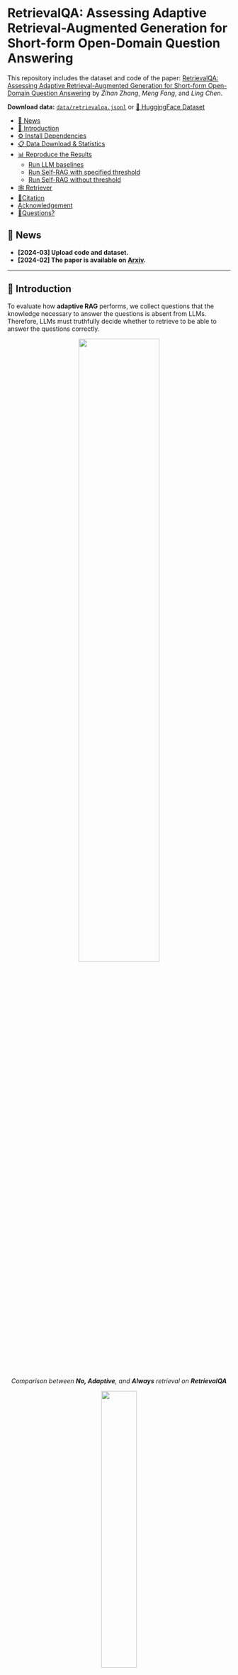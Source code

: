 # RetrievalQA: Assessing Adaptive Retrieval-Augmented Generation for Short-form Open-Domain Question Answering

This repository includes the dataset and code of the paper: [RetrievalQA: Assessing Adaptive Retrieval-Augmented Generation for Short-form Open-Domain Question Answering](https://arxiv.org/abs/2402.16457) by *Zihan Zhang*, *Meng Fang*, and *Ling Chen*.

**Download data:**
[`data/retrievalqa.jsonl`](https://github.com/hyintell/RetrievalQA/tree/main/data) or
[🤗 HuggingFace Dataset](https://huggingface.co/datasets/zihanz/RetrievalQA) 


- [📢 News](#-news)
- [📖 Introduction](#-introduction)
- [⚙️ Install Dependencies](#️-install-dependencies)
- [📋 Data Download \& Statistics](#-data-download--statistics)
- [📊 Reproduce the Results](#-reproduce-the-results)
  - [Run LLM baselines](#run-llm-baselines)
  - [Run Self-RAG with specified threshold](#run-self-rag-with-specified-threshold)
  - [Run Self-RAG without threshold](#run-self-rag-without-threshold)
- [🕸️ Retriever](#️-retriever)
- [🌟Citation](#citation)
- [Acknowledgement](#acknowledgement)
- [🐞Questions?](#questions)

## 📢 News
- **[2024-03] Upload code and dataset.**
- **[2024-02] The paper is available on [Arxiv](https://arxiv.org/abs/2402.16457).**

---

## 📖 Introduction

To evaluate how **adaptive RAG** performs, we collect questions that the knowledge necessary to answer the questions is absent from LLMs. Therefore, LLMs must truthfully decide whether to retrieve to be able to answer the questions correctly.

<p align="center">
  <img 
    width="60%" height="60%"
    src="./figs/compare_no_ada_always.png"
  >
  <br>
  <em>Comparison between <b>No, Adaptive</b>, and <b>Always</b> retrieval on <b>RetrievalQA</b></em>
</p>

<p align="center">
  <img 
    width="40%" height="40%"
    src="./figs/sankey_vanilla_gpt35_crop.png"
  >
  <br>
  <em>At least half of the time, GPT-3.5 is unaware that it needs retrieval (red)</em>
</p>



## ⚙️ Install Dependencies

The code has been tested under Python 3.9. The following are the steps to set up the environment.

Create conda environment:
```bash
conda create -n retrievalqa python=3.9 -y
conda activate retrievalqa
```

Install [PyTorch](https://pytorch.org/get-started/previous-versions/#linux-and-windows-2): we used Pytorch 2.1.2 and CUDA 12.1 in the experiment; however, other versions might also work.
```bash
conda install pytorch==2.1.2 torchvision==0.16.2 torchaudio==2.1.2 pytorch-cuda=12.1 -c pytorch -c nvidia
```

Install libraries:
```bash
pip install -r requirements.txt
```

## 📋 Data Download & Statistics

We collect data from 5 sources and filter out answerable questions using GPT-4. In total, RetrievalQA has 1,271 questions. Please refer to the paper for more details.

RetrievalQA is available at the [`data/retrievalqa.jsonl`](https://github.com/hyintell/RetrievalQA/tree/main/data), you can also download it from [🤗 HuggingFace Dataset](https://huggingface.co/datasets/zihanz/RetrievalQA). `data/retrievalqa_gpt4.jsonl` contains only 250 selected examples used to test GPT-4 to save costs.

|      Category       | Data Source | # Original | # After Filtering | # Avg. Q Tokens | # Avg. Ans Tokens |
| :-----------------: | :---------: | :---------: | :----------------: | :--------------: | :----------------: |
| New world knowledge | RealTimeQA  |     397     |        188         |        19        |        3.1         |
|                     |   FreshQA   |     127     |         54         |       13.8       |        3.9         |                    
| Long-tail knowledge |   ToolQA    |     100     |         75         |       21.7       |        3.5         |
|                     |    PopQA    |    1,399    |        659         |       8.8        |         4          |                    
|                     |  TriviaQA   |    7,313    |        295         |       17.3       |        5.9         |                    
|    Total/Average    | **RetrievalQA** |    **9,336**    |       **1,271**        |       **13.2**       |        **4.3**         |


Here is an example of a data instance:
```json
{
  "data_source": "realtimeqa", 
  "question_id": "realtimeqa_20231013_1", 
  "question": "What percentage of couples are 'sleep divorced', according to new research?", 
  "ground_truth": ["15%"], 
  "context": [
    {
      "title": "Do We Sleep Longer When We Share a Bed?", 
      "text": "1.4% of respondents have started a sleep divorce, or sleeping separately from their partner, and maintained it in the past year. Adults who have ..."
    }, ...
  ]
}
```

where:
- `data_source`: the origin dataset of the question comes from
- `question`: the question
- `ground_truth`: a list of possible answers
- `context`: a list of dictionaries of retrieved relevant evidence. Note that the `title` of the document might be empty.


> [!IMPORTANT]
> We have pre-retrieved relevant documents for each question, as shown in the `context` field in the dataset. You can use these pre-retrieved documents for generation; however, please note that some retrieved documents might **not** have the information necessary to answer the question due to the retriever. 
> 
> In this paper, we focus more on the **retrieval accuracy** instead of the quality of the retriever. That is, we are more interested in *how accurate adaptive retrieval methods are in deciding when to retrieve*. You can retrieve documents yourself, as shown in the below [Retriever](#🕸️-retriever) section.


## 📊 Reproduce the Results

We have provided executable scripts to reproduce the results. Refer to the `.sh` files for different settings. If you wish to test GPT-3.5/4, you need to provide OpenAI API in [`openai_config.txt`](https://github.com/hyintell/RetrievalQA/blob/main/openai_config.txt).

### Run LLM baselines

```bash
bash run_lm.sh
```

- `prompt_method`: choose from `vanilla` prompting or `TAARE` prompting
- `retrieval_modes`: choose from `["adaptive_retrieval", "always_retrieval", "no_retrieval"]`
- `model_names`: choose LMs from [HuggingFace](https://huggingface.co/models) or use OpenAI API
  
> [!NOTE]  
> You can choose any text generation models from HuggingFace; however, we recommend choosing instruction fine-tuned models and using the suggested prompt templates. Additionally, since we use [vllm](https://github.com/vllm-project/vllm?tab=readme-ov-file#about) for accelerated inference, you should use the models that are supported by vllm. Otherwise, you can use [HF Pipeline](https://huggingface.co/docs/transformers/en/pipeline_tutorial) for inference.


### Run Self-RAG with specified threshold

```bash
bash run_selfrag.sh
```

- `thresholds`: set retrieval threshold


### Run Self-RAG without threshold

By default, `threshold=None`, which means Self-RAG will only retrieve when generating `[Retrieval]` tokens.

```bash
bash run_selfrag_no_threshold.sh
```

The code will generate a `score_*.json` file which contains all metrics, and a `predic_*.jsonl` file which contains all model predictions. We provide our results under the `results/reproduce` folder.



## 🕸️ Retriever

In the paper, for questions from different sources, we use differnt retrievers.

**RealTimeQA and FreshQA**

For new world knowledge questions, we use Google Search API provided by [SerpApi](https://serpapi.com/). You need to setup a SerpApi API key and refer to [`google_search.py`](https://github.com/hyintell/RetrievalQA/blob/main/google_search.py#L4) for searching. We only use the `title` and `snippet` from the search results.

**ToolQA**

The agenda corpus is synthesized with virtual names and events.
We use the retriever provided by [ToolQA](https://github.com/night-chen/ToolQA?tab=readme-ov-file#retriever) and search relevant documents from the [Chroma](https://github.com/night-chen/ToolQA/blob/main/benchmark/ReAct/code/tools/text/agenda_retriever.py) vector database.


**PopQA and TriviaQA**

We use the pre-retrieved documents provided by Self-RAG. You can follow their [retriever setup](https://github.com/AkariAsai/self-rag?tab=readme-ov-file#retriever-setup) to retrieve documents from Wikipedia.




## 🌟Citation

If you find our code, data, or the paper useful, please cite the paper:

```bibtex
@misc{zhang2024retrievalqa,
      title={RetrievalQA: Assessing Adaptive Retrieval-Augmented Generation for Short-form Open-Domain Question Answering}, 
      author={Zihan Zhang and Meng Fang and Ling Chen},
      year={2024},
      eprint={2402.16457},
      archivePrefix={arXiv},
      primaryClass={cs.CL}
}
```

## Acknowledgement

Our data and code are based on previous works:
- [RealTimeQA](https://github.com/realtimeqa/realtimeqa_public)
- [FreshQA](https://github.com/freshllms/freshqa)
- [ToolQA](https://github.com/night-chen/ToolQA)
- [PopQA](https://github.com/AlexTMallen/adaptive-retrieval)
- [TriviaQA](https://arxiv.org/abs/1705.03551)
- [Self-RAG](https://github.com/AkariAsai/self-rag)


## 🐞Questions?
If you have questions, please raise an [issue](https://github.com/hyintell/RetrievalQA/issues). 
